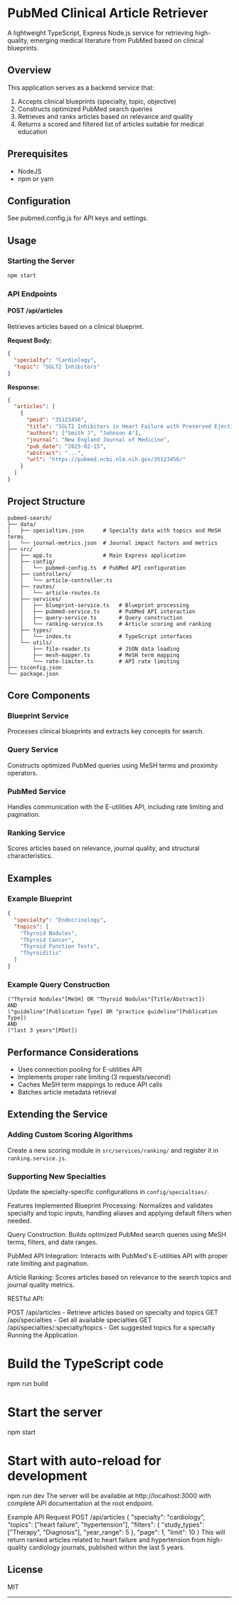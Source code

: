 # PubMed Clinical Article Retriever

A lightweight TypeScript, Express Node.js service for retrieving high-quality, emerging medical literature from PubMed based on clinical blueprints.

## Overview

This application serves as a backend service that:

1. Accepts clinical blueprints (specialty, topic, objective)
2. Constructs optimized PubMed search queries
3. Retrieves and ranks articles based on relevance and quality
4. Returns a scored and filtered list of articles suitable for medical education

## Prerequisites

- NodeJS
- npm or yarn

## Configuration

See pubmed.config.js for API keys and settings.

## Usage

### Starting the Server

```bash
npm start
```

### API Endpoints

#### POST /api/articles

Retrieves articles based on a clinical blueprint.

**Request Body:**

```json
{
  "specialty": "Cardiology",
  "topic": "SGLT2 Inhibitors"
}
```

**Response:**

```json
{
  "articles": [
    {
      "pmid": "35123456",
      "title": "SGLT2 Inhibitors in Heart Failure with Preserved Ejection Fraction",
      "authors": ["Smith J", "Johnson A"],
      "journal": "New England Journal of Medicine",
      "pub_date": "2025-02-15",
      "abstract": "...",
      "url": "https://pubmed.ncbi.nlm.nih.gov/35123456/"
    }
  ]
}
```

## Project Structure

```
pubmed-search/
├── data/
│   ├── specialties.json      # Specialty data with topics and MeSH terms
│   └── journal-metrics.json  # Journal impact factors and metrics
├── src/
│   ├── app.ts                # Main Express application
│   ├── config/
│   │   └── pubmed-config.ts  # PubMed API configuration
│   ├── controllers/
│   │   └── article-controller.ts
│   ├── routes/
│   │   └── article-routes.ts
│   ├── services/
│   │   ├── blueprint-service.ts   # Blueprint processing
│   │   ├── pubmed-service.ts      # PubMed API interaction
│   │   ├── query-service.ts       # Query construction
│   │   └── ranking-service.ts     # Article scoring and ranking
│   ├── types/
│   │   └── index.ts               # TypeScript interfaces
│   └── utils/
│       ├── file-reader.ts         # JSON data loading
│       ├── mesh-mapper.ts         # MeSH term mapping
│       └── rate-limiter.ts        # API rate limiting
├── tsconfig.json
└── package.json
```

## Core Components

### Blueprint Service

Processes clinical blueprints and extracts key concepts for search.

### Query Service

Constructs optimized PubMed queries using MeSH terms and proximity operators.

### PubMed Service

Handles communication with the E-utilities API, including rate limiting and pagination.

### Ranking Service

Scores articles based on relevance, journal quality, and structural characteristics.

## Examples

### Example Blueprint

```json
{
  "specialty": "Endocrinology",
  "topics": [
    "Thyroid Nodules",
    "Thyroid Cancer",
    "Thyroid Function Tests",
    "Thyroiditis"
  ]
}
```

### Example Query Construction

```
("Thyroid Nodules"[MeSH] OR "Thyroid Nodules"[Title/Abstract])
AND
("guideline"[Publication Type] OR "practice guideline"[Publication Type])
AND
("last 3 years"[PDat])
```

## Performance Considerations

- Uses connection pooling for E-utilities API
- Implements proper rate limiting (3 requests/second)
- Caches MeSH term mappings to reduce API calls
- Batches article metadata retrieval

## Extending the Service

### Adding Custom Scoring Algorithms

Create a new scoring module in `src/services/ranking/` and register it in `ranking.service.js`.

### Supporting New Specialties

Update the specialty-specific configurations in `config/specialties/`.

Features Implemented
Blueprint Processing: Normalizes and validates specialty and topic inputs, handling aliases and applying default filters when needed.

Query Construction: Builds optimized PubMed search queries using MeSH terms, filters, and date ranges.

PubMed API Integration: Interacts with PubMed's E-utilities API with proper rate limiting and pagination.

Article Ranking: Scores articles based on relevance to the search topics and journal quality metrics.

RESTful API:

POST /api/articles - Retrieve articles based on specialty and topics
GET /api/specialties - Get all available specialties
GET /api/specialties/:specialty/topics - Get suggested topics for a specialty
Running the Application

# Build the TypeScript code

npm run build

# Start the server

npm start

# Start with auto-reload for development

npm run dev
The server will be available at http://localhost:3000 with complete API documentation at the root endpoint.

Example API Request
POST /api/articles
{
"specialty": "cardiology",
"topics": ["heart failure", "hypertension"],
"filters": {
"study_types": ["Therapy", "Diagnosis"],
"year_range": 5
},
"page": 1,
"limit": 10
}
This will return ranked articles related to heart failure and hypertension from high-quality cardiology journals, published within the last 5 years.

## License

MIT

---
